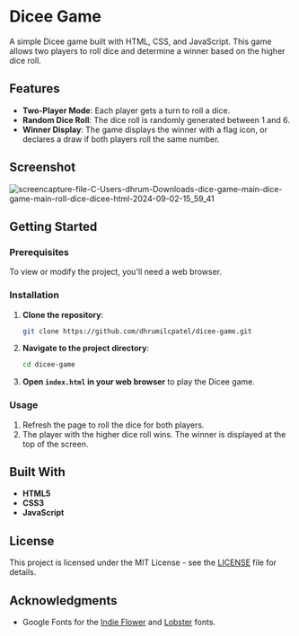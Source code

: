# Dicee Game

A simple Dicee game built with HTML, CSS, and JavaScript. This game allows two players to roll dice and determine a winner based on the higher dice roll.

## Features

- **Two-Player Mode**: Each player gets a turn to roll a dice.
- **Random Dice Roll**: The dice roll is randomly generated between 1 and 6.
- **Winner Display**: The game displays the winner with a flag icon, or declares a draw if both players roll the same number.

## Screenshot
![screencapture-file-C-Users-dhrum-Downloads-dice-game-main-dice-game-main-roll-dice-dicee-html-2024-09-02-15_59_41](https://github.com/user-attachments/assets/ff5396fb-e926-445a-bbca-15b03a8b6bab)

## Getting Started

### Prerequisites

To view or modify the project, you'll need a web browser.


### Installation

1. **Clone the repository**:

    ```bash
    git clone https://github.com/dhrumilcpatel/dicee-game.git
    ```

2. **Navigate to the project directory**:

    ```bash
    cd dicee-game
    ```

3. **Open `index.html` in your web browser** to play the Dicee game.

### Usage

1. Refresh the page to roll the dice for both players.
2. The player with the higher dice roll wins. The winner is displayed at the top of the screen.

## Built With

- **HTML5**
- **CSS3**
- **JavaScript**

## License

This project is licensed under the MIT License - see the [LICENSE](LICENSE) file for details.

## Acknowledgments

- Google Fonts for the [Indie Flower](https://fonts.google.com/specimen/Indie+Flower) and [Lobster](https://fonts.google.com/specimen/Lobster) fonts.
